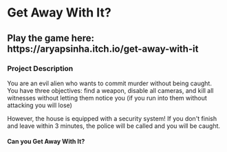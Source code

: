 <Center></Center>
<h1>Get Away With It?</h1>
<h2>Play the game here: https://aryapsinha.itch.io/get-away-with-it</h2>

<h3>Project Description</h3>
<p>You are an evil alien who wants to commit murder without being caught. You have three objectives: find a weapon, disable all cameras, and kill all witnesses without letting them notice you (if you run into them without attacking you will lose)

However, the house is equipped with a security system! If you don't finish and leave within 3 minutes, the police will be called and you will be caught. </p>

<h4>Can you Get Away With It?</h4>



